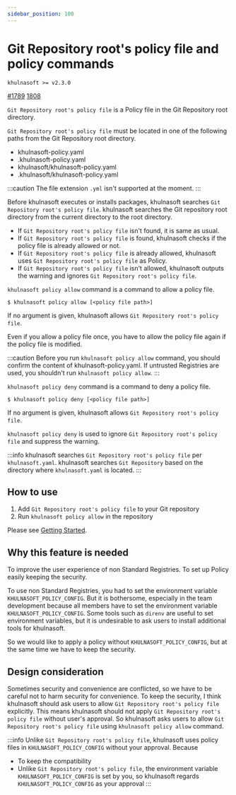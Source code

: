 ```yaml
---
sidebar_position: 100
---
```


# Git Repository root's policy file and policy commands

`khulnasoft >= v2.3.0`

[#1789](https://github.com/khulnasoftproj/khulnasoft/issues/1789) [1808](https://github.com/khulnasoftproj/khulnasoft/pull/1808)

`Git Repository root's policy file` is a Policy file in the Git Repository root directory.

`Git Repository root's policy file` must be located in one of the following paths from the Git Repository root directory.

- khulnasoft-policy.yaml
- .khulnasoft-policy.yaml
- khulnasoft/khulnasoft-policy.yaml
- .khulnasoft/khulnasoft-policy.yaml

:::caution
The file extension `.yml` isn't supported at the moment.
:::

Before khulnasoft executes or installs packages, khulnasoft searches `Git Repository root's policy file`.
khulnasoft searches the Git repository root directory from the current directory to the root directory.

- If `Git Repository root's policy file` isn't found, it is same as usual.
- If `Git Repository root's policy file` is found, khulnasoft checks if the policy file is already allowed or not.
- If `Git Repository root's policy file` is already allowed, khulnasoft uses `Git Repository root's policy file` as Policy.
- If `Git Repository root's policy file` isn't allowed, khulnasoft outputs the warning and ignores `Git Repository root's policy file`.

`khulnasoft policy allow` command is a command to allow a policy file.

```console
$ khulnasoft policy allow [<policy file path>]
```

If no argument is given, khulnasoft allows `Git Repository root's policy file`.

Even if you allow a policy file once, you have to allow the policy file again if the policy file is modified.

:::caution
Before you run `khulnasoft policy allow` command, you should confirm the content of khulnasoft-policy.yaml.
If untrusted Registries are used, you shouldn't run `khulnasoft policy allow`.
:::

`khulnasoft policy deny` command is a command to deny a policy file.

```console
$ khulnasoft policy deny [<policy file path>]
```

If no argument is given, khulnasoft allows `Git Repository root's policy file`.

`khulnasoft policy deny` is used to ignore `Git Repository root's policy file` and suppress the warning.

:::info
khulnasoft searches `Git Repository root's policy file` per `khulnasoft.yaml`. khulnasoft searches `Git Repository` based on the directory where `khulnasoft.yaml` is located.
:::

## How to use

1. Add `Git Repository root's policy file` to your Git repository
1. Run `khulnasoft policy allow` in the repository

Please see [Getting Started](/docs/guides/policy-as-code).

## Why this feature is needed

To improve the user experience of non Standard Registries.
To set up Policy easily keeping the security.

To use non Standard Registries, you had to set the environment variable `KHULNASOFT_POLICY_CONFIG`.
But it is bothersome, especially in the team development because all members have to set the environment variable `KHULNASOFT_POLICY_CONFIG`.
Some tools such as `direnv` are useful to set environment variables, but it is undesirable to ask users to install additional tools for khulnasoft.

So we would like to apply a policy without `KHULNASOFT_POLICY_CONFIG`, but at the same time we have to keep the security.

## Design consideration

Sometimes security and convenience are conflicted, so we have to be careful not to harm security for convenience.
To keep the security, I think khulnasoft should ask users to allow `Git Repository root's policy file` explicitly.
This means khulnasoft should not apply `Git Repository root's policy file` without user's approval.
So khulnasoft asks users to allow `Git Repository root's policy file` using `khulnasoft policy allow` command.

:::info
Unlike `Git Repository root's policy file`, khulnasoft uses policy files in `KHULNASOFT_POLICY_CONFIG` without your approval.
Because

- To keep the compatibility
- Unlike `Git Repository root's policy file`, the environment variable `KHULNASOFT_POLICY_CONFIG` is set by you, so khulnasoft regards `KHULNASOFT_POLICY_CONFIG` as your approval
:::
